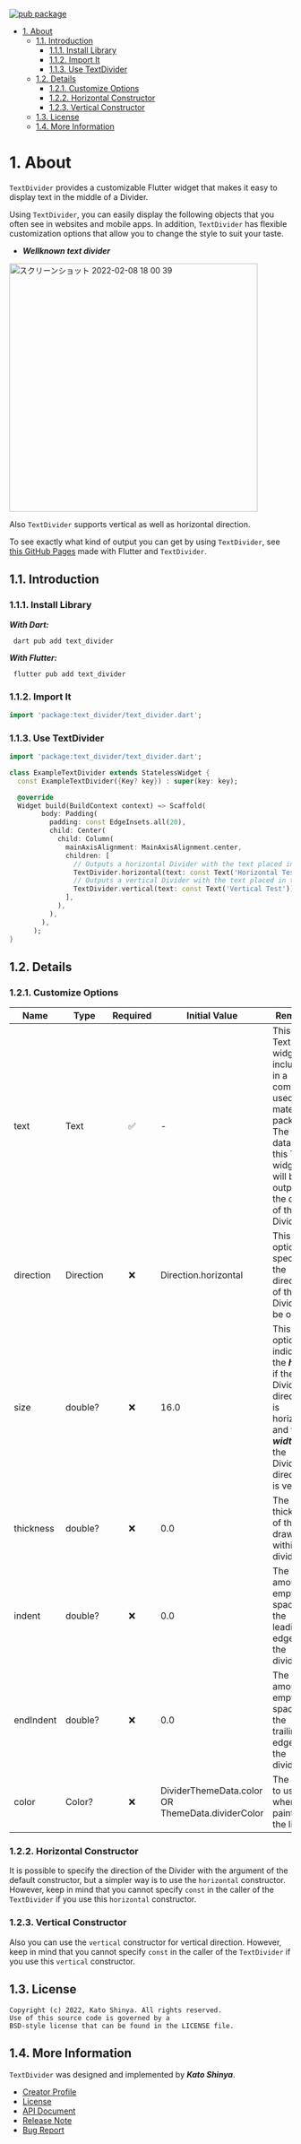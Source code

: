 [![pub package](https://img.shields.io/pub/v/text_divider.svg)](https://pub.dev/packages/text_divider)

<!-- TOC -->

- [1. About](#1-about)
  - [1.1. Introduction](#11-introduction)
    - [1.1.1. Install Library](#111-install-library)
    - [1.1.2. Import It](#112-import-it)
    - [1.1.3. Use TextDivider](#113-use-textdivider)
  - [1.2. Details](#12-details)
    - [1.2.1. Customize Options](#121-customize-options)
    - [1.2.2. Horizontal Constructor](#122-horizontal-constructor)
    - [1.2.3. Vertical Constructor](#123-vertical-constructor)
  - [1.3. License](#13-license)
  - [1.4. More Information](#14-more-information)

<!-- /TOC -->

# 1. About

`TextDivider` provides a customizable Flutter widget that makes it easy to display text in the middle of a Divider.

Using `TextDivider`, you can easily display the following objects that you often see in websites and mobile apps. In addition, `TextDivider` has flexible customization options that allow you to change the style to suit your taste.

- **_Wellknown text divider_**

<img width="443" alt="スクリーンショット 2022-02-08 18 00 39" src="https://user-images.githubusercontent.com/13072231/153102245-66f0e1eb-f690-4e64-ba56-c96e9c9edcf8.png">

Also `TextDivider` supports vertical as well as horizontal direction.

To see exactly what kind of output you can get by using `TextDivider`, see [this GitHub Pages](https://myconsciousness.github.io/text-divider/#/) made with Flutter and `TextDivider`.

## 1.1. Introduction

### 1.1.1. Install Library

**_With Dart:_**

```terminal
 dart pub add text_divider
```

**_With Flutter:_**

```terminal
 flutter pub add text_divider
```

### 1.1.2. Import It

```dart
import 'package:text_divider/text_divider.dart';
```

### 1.1.3. Use TextDivider

```dart
import 'package:text_divider/text_divider.dart';

class ExampleTextDivider extends StatelessWidget {
  const ExampleTextDivider({Key? key}) : super(key: key);

  @override
  Widget build(BuildContext context) => Scaffold(
        body: Padding(
          padding: const EdgeInsets.all(20),
          child: Center(
            child: Column(
              mainAxisAlignment: MainAxisAlignment.center,
              children: [
                // Outputs a horizontal Divider with the text placed in the center.
                TextDivider.horizontal(text: const Text('Horizontal Test')),
                // Outputs a vertical Divider with the text placed in the center.
                TextDivider.vertical(text: const Text('Vertical Test')),
              ],
            ),
          ),
        ),
      );
}
```

## 1.2. Details

### 1.2.1. Customize Options

| Name      | Type      | Required | Initial Value                                    | Remarks                                                                                                                                                |
| --------- | --------- | :------: | ------------------------------------------------ | ------------------------------------------------------------------------------------------------------------------------------------------------------ |
| text      | Text      |    ✅    | -                                                | This is a Text widget included in a commonly used material package. The text data set in this Text widget will be output to the center of the Divider. |
| direction | Direction |    ❌    | Direction.horizontal                             | This option specifies the direction of the Divider to be output.                                                                                       |
| size      | double?   |    ❌    | 16.0                                             | This option indicates the **_height_** if the Divider direction is horizontal, and the **_width_** if the Divider direction is vertical.               |
| thickness | double?   |    ❌    | 0.0                                              | The thickness of the line drawn within the divider.                                                                                                    |
| indent    | double?   |    ❌    | 0.0                                              | The amount of empty space to the leading edge of the divider.                                                                                          |
| endIndent | double?   |    ❌    | 0.0                                              | The amount of empty space to the trailing edge of the divider.                                                                                         |
| color     | Color?    |    ❌    | DividerThemeData.color OR ThemeData.dividerColor | The color to use when painting the line.                                                                                                               |

### 1.2.2. Horizontal Constructor

It is possible to specify the direction of the Divider with the argument of the default constructor, but a simpler way is to use the `horizontal` constructor. However, keep in mind that you cannot specify `const` in the caller of the `TextDivider` if you use this `horizontal` constructor.

### 1.2.3. Vertical Constructor

Also you can use the `vertical` constructor for vertical direction. However, keep in mind that you cannot specify `const` in the caller of the `TextDivider` if you use this `vertical` constructor.

## 1.3. License

```license
Copyright (c) 2022, Kato Shinya. All rights reserved.
Use of this source code is governed by a
BSD-style license that can be found in the LICENSE file.
```

## 1.4. More Information

`TextDivider` was designed and implemented by **_Kato Shinya_**.

- [Creator Profile](https://github.com/myConsciousness)
- [License](https://github.com/myConsciousness/text_divider/blob/main/LICENSE)
- [API Document](https://pub.dev/documentation/text_divider/latest/text_divider/text_divider-library.html)
- [Release Note](https://github.com/myConsciousness/text_divider/releases)
- [Bug Report](https://github.com/myConsciousness/text_divider/issues)
